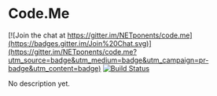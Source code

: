 Code.Me
========

[![Join the chat at https://gitter.im/NETponents/code.me](https://badges.gitter.im/Join%20Chat.svg)](https://gitter.im/NETponents/code.me?utm_source=badge&utm_medium=badge&utm_campaign=pr-badge&utm_content=badge) 
[![Build Status](https://travis-ci.org/NETponents/code.me.svg?branch=master)](https://travis-ci.org/NETponents/code.me)

No description yet.
